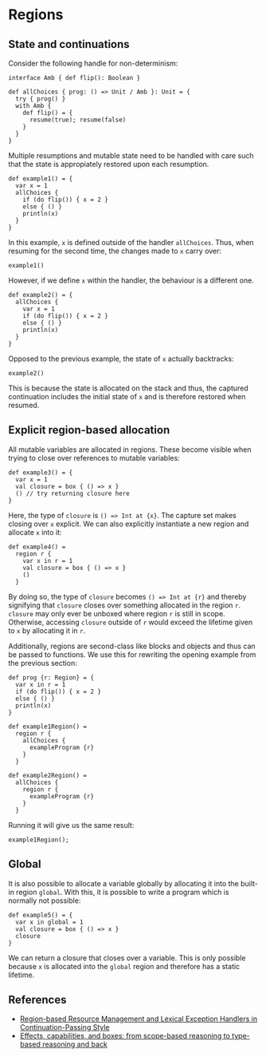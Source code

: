 # Regions

## State and continuations

Consider the following handle for non-determinism:

```
interface Amb { def flip(): Boolean }

def allChoices { prog: () => Unit / Amb }: Unit = {
  try { prog() }
  with Amb {
    def flip() = {
      resume(true); resume(false)
    }
  }
}
```

Multiple resumptions and mutable state need to be handled with care such that the state is appropiately restored upon each resumption.

```
def example1() = {
  var x = 1
  allChoices {
    if (do flip()) { x = 2 }
    else { () }
    println(x)
  }
}
```

In this example, `x` is defined outside of the handler `allChoices`. Thus, when resuming for the second time, the changes made to `x` carry over:

```effekt:repl
example1()
```

However, if we define `x` within the handler, the behaviour is a different one.

```
def example2() = {
  allChoices {
    var x = 1
    if (do flip()) { x = 2 }
    else { () }
    println(x)
  }
}
```

Opposed to the previous example, the state of `x` actually backtracks:

```effekt:repl
example2()
```

This is because the state is allocated on the stack and thus, the captured continuation includes the initial state of `x` and is therefore restored when resumed.

## Explicit region-based allocation

All mutable variables are allocated in regions. These become visible when trying to close over references to mutable variables:

```
def example3() = {
  var x = 1
  val closure = box { () => x }
  () // try returning closure here
}
```

Here, the type of `closure` is `() => Int at {x}`. The capture set makes closing over `x` explicit. We can also explicitly instantiate a new region and allocate `x` into it:

```
def example4() =
  region r {
    var x in r = 1
    val closure = box { () => x }
    ()
  }
```

By doing so, the type of `closure` becomes `() => Int at {r}` and thereby signifying that `closure` closes over something allocated in the region `r`.
`closure` may only ever be unboxed where region `r` is still in scope. Otherwise, accessing `closure` outside of `r` would exceed the lifetime given to `x` by allocating it in `r`.

Additionally, regions are second-class like blocks and objects and thus can be passed to functions. We use this for rewriting the opening example from the previous section:

```
def prog {r: Region} = {
  var x in r = 1
  if (do flip()) { x = 2 }
  else { () }
  println(x)
}

def example1Region() =
  region r {
    allChoices {
      exampleProgram {r}
    }
  }

def example2Region() =
  allChoices {
    region r {
      exampleProgram {r}
    }
  }
```

Running it will give us the same result:

```effekt:repl
example1Region();
```

## Global

It is also possible to allocate a variable globally by allocating it into the built-in region `global`. With this, it is possible to write a program which is normally not possible:

```
def example5() = {
  var x in global = 1
  val closure = box { () => x }
  closure
}
```

We can return a closure that closes over a variable. This is only possible because `x` is allocated into the `global` region and therefore has a static lifetime.

## References

- [Region-based Resource Management and Lexical Exception Handlers in Continuation-Passing Style](https://link.springer.com/chapter/10.1007/978-3-030-99336-8_18)
- [Effects, capabilities, and boxes: from scope-based reasoning to type-based reasoning and back](https://dl.acm.org/doi/10.1145/3527320)

